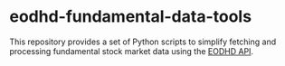 # eodhd-fundamental-data-tools
This repository provides a set of Python scripts to simplify fetching and processing fundamental stock market data using the [EODHD API](https://eodhistoricaldata.com/). 
